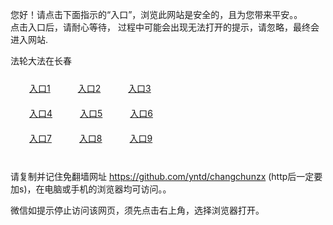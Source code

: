 您好！请点击下面指示的“入口”，浏览此网站是安全的，且为您带来平安。。 <br/>
点击入口后，请耐心等待， 过程中可能会出现无法打开的提示，请忽略，最终会进入网站. </br>

法轮大法在长春<br/>
<div style="padding:10px"><a style="margin:20px" target="_blank" href="https://d7srk9lb7rp09.cloudfront.net/2Qpsp?rmftz" id="ccLink1" rel="nofollow">入口1</a> <a target="_blank" style="margin:20px" href="https://d8if6e80g6e8e.cloudfront.net/2Qpsp?wuuagns" id="ccLink2" rel="nofollow">入口2</a> <a style="margin:20px" target="_blank" href="https://d3b35eyafud004.cloudfront.net/2Qpsp?ykrpdosh" id="ccLink3" rel="nofollow">入口3</a></div>

<div style="padding:10px" ><a style="margin:20px" target="_blank" href="https://d7srk9lb7rp09.cloudfront.net/2Qpsp?rmftz" id="ccLink4" rel="nofollow">入口4</a> <a style="margin:20px" href="https://d8if6e80g6e8e.cloudfront.net/2Qpsp?wuuagns" target="_blank" id="ccLink5" rel="nofollow">入口5</a> <a style="margin:20px" href="https://d3b35eyafud004.cloudfront.net/2Qpsp?ykrpdosh" target="_blank" id="ccLink6" rel="nofollow">入口6</a></div>

<div style="padding:10px"><a style="margin:20px" target="_blank" href="https://d7srk9lb7rp09.cloudfront.net/2Qpsp?rmftz" id="ccLink7" rel="nofollow">入口7</a> <a style="margin:20px" href="https://d8if6e80g6e8e.cloudfront.net/2Qpsp?wuuagns" target="_blank" id="ccLink8" rel="nofollow">入口8</a> <a style="margin:20px" target="_blank" href="https://d3b35eyafud004.cloudfront.net/2Qpsp?ykrpdosh" id="ccLink9" rel="nofollow">入口9</a></div>

<br/>



请复制并记住免翻墙网址 https://github.com/yntd/changchunzx (http后一定要加s)，在电脑或手机的浏览器均可访问。。<br/>

微信如提示停止访问该网页，须先点击右上角，选择浏览器打开。
